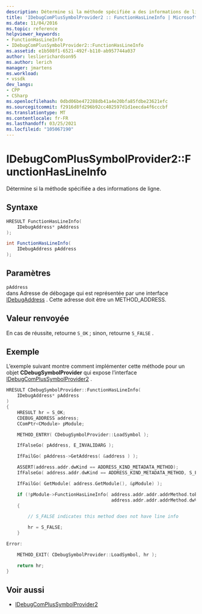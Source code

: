 ```yaml
---
description: Détermine si la méthode spécifiée a des informations de ligne.
title: 'IDebugComPlusSymbolProvider2 :: FunctionHasLineInfo | Microsoft Docs'
ms.date: 11/04/2016
ms.topic: reference
helpviewer_keywords:
- FunctionHasLineInfo
- IDebugComPlusSymbolProvider2::FunctionHasLineInfo
ms.assetid: e1b508f1-6521-492f-b110-ab957744a037
author: leslierichardson95
ms.author: lerich
manager: jmartens
ms.workload:
- vssdk
dev_langs:
- CPP
- CSharp
ms.openlocfilehash: 0dbd06be472288db41a4e20bfa85fdbe23621efc
ms.sourcegitcommit: f2916d8fd296b92cc402597d1d1eecda4f6cccbf
ms.translationtype: MT
ms.contentlocale: fr-FR
ms.lasthandoff: 03/25/2021
ms.locfileid: "105067190"
---
```

# <a name="idebugcomplussymbolprovider2functionhaslineinfo"></a>IDebugComPlusSymbolProvider2::FunctionHasLineInfo
Détermine si la méthode spécifiée a des informations de ligne.

## <a name="syntax"></a>Syntaxe

```cpp
HRESULT FunctionHasLineInfo(
    IDebugAddress* pAddress
);
```

```csharp
int FunctionHasLineInfo(
    IDebugAddress pAddress
);
```

## <a name="parameters"></a>Paramètres
`pAddress`\
dans Adresse de débogage qui est représentée par une interface [IDebugAddress](../../../extensibility/debugger/reference/idebugaddress.md) . Cette adresse doit être un METHOD_ADDRESS.

## <a name="return-value"></a>Valeur renvoyée
En cas de réussite, retourne `S_OK` ; sinon, retourne `S_FALSE` .

## <a name="example"></a>Exemple
L’exemple suivant montre comment implémenter cette méthode pour un objet **CDebugSymbolProvider** qui expose l’interface [IDebugComPlusSymbolProvider2](../../../extensibility/debugger/reference/idebugcomplussymbolprovider2.md) .

```cpp
HRESULT CDebugSymbolProvider::FunctionHasLineInfo(
    IDebugAddress* pAddress
)
{
    HRESULT hr = S_OK;
    CDEBUG_ADDRESS address;
    CComPtr<CModule> pModule;

    METHOD_ENTRY( CDebugSymbolProvider::LoadSymbol );

    IfFalseGo( pAddress, E_INVALIDARG );

    IfFailGo( pAddress->GetAddress( &address ) );

    ASSERT(address.addr.dwKind == ADDRESS_KIND_METADATA_METHOD);
    IfFalseGo( address.addr.dwKind == ADDRESS_KIND_METADATA_METHOD, S_FALSE );

    IfFailGo( GetModule( address.GetModule(), &pModule) );

    if (!pModule->FunctionHasLineInfo( address.addr.addr.addrMethod.tokMethod,
                                       address.addr.addr.addrMethod.dwVersion))
    {

        // S_FALSE indicates this method does not have line info

        hr = S_FALSE;
    }

Error:

    METHOD_EXIT( CDebugSymbolProvider::LoadSymbol, hr );

    return hr;
}
```

## <a name="see-also"></a>Voir aussi
- [IDebugComPlusSymbolProvider2](../../../extensibility/debugger/reference/idebugcomplussymbolprovider2.md)
